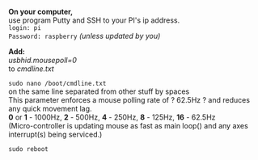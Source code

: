 **On your computer,**  
use program Putty and SSH to your PI's ip address.  
`login: pi`  
`Password: raspberry` *(unless updated by you)*  

**Add:**  
*usbhid.mousepoll=0*  
to *cmdline.txt*

`sudo nano /boot/cmdline.txt`  
on the same line separated from other stuff by spaces  
This parameter enforces a mouse polling rate of ? 62.5Hz ? and reduces any quick movement lag.  
**0** or **1** - 1000Hz, **2** - 500Hz, **4** - 250Hz, **8** - 125Hz, **16** - 62.5Hz  
(Micro-controller is updating mouse as fast as main loop() and any axes interrupt(s) being serviced.)  

`sudo reboot`
